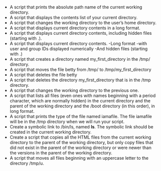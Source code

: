 * A script that prints the absolute path name of the current working directory.
* A script that displays the contents list of your current directory.
* A script that changes the working directory to the user’s home directory.
* A script that displays current directory contents in a long format.
* A script that displays current directory contents, including hidden files (starting with .).
* A script that displays current directory contents. -Long format -with user and group IDs displayed numerically -And hidden files (starting with .)
* A script that creates a directory named my_first_directory in the /tmp/ directory.
* A script that moves  the file betty from /tmp/ to /tmp/my_first_directory
* A script that deletes the file betty
* A script that deletes the directory my_first_directory that is in the /tmp directory.
* A script that changes the working directory to the previous one.
* A script that lists all files (even ones with names beginning with a period character, which are normally hidden) in the current directory and the parent of the working directory and the /boot directory (in this order), in long format.
* A script that prints the type of the file named iamafile. The file iamafile will be in the /tmp directory when we will run your script.
* Create a symbolic link to /bin/ls, named __ls__. The symbolic link should be created in the current working directory.
* Create a script that copies all the HTML files from the current working directory to the parent of the working directory, but only copy files that did not exist in the parent of the working directory or were newer than the versions in the parent of the working directory.
* A script that moves all files beginning with an uppercase letter to the directory /tmp/u.
